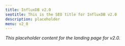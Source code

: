 ```yaml
---
title: InfluxDB v2.0
seotitle: This is the SEO title for InfluxDB v2.0
description: placeholder
menu: v2_0
---
```


_This placeholder content for the landing page for v2.0._
